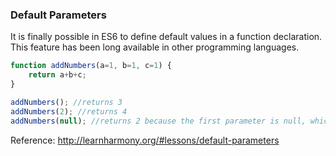### Default Parameters

It is finally possible in ES6 to define default values in a function declaration. This feature has been long available in other programming languages.

```javascript
function addNumbers(a=1, b=1, c=1) {
    return a+b+c;
}

addNumbers(); //returns 3
addNumbers(2); //returns 4
addNumbers(null); //returns 2 because the first parameter is null, which means it is not going to take the default value
```
Reference: http://learnharmony.org/#lessons/default-parameters
